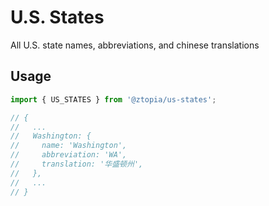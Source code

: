 # U.S. States

All U.S. state names, abbreviations, and chinese translations

## Usage

```js
import { US_STATES } from '@ztopia/us-states';

// {
//   ...
//   Washington: {
//     name: 'Washington',
//     abbreviation: 'WA',
//     translation: '华盛顿州',
//   },
//   ...
// }
```
